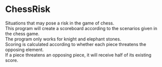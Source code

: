 # ChessRisk
Situations that may pose a risk in the game of chess.<br/>
This program will create a scoreboard according to the scenarios given in the chess game.<br/>
The program only works for knight and elephant stones.<br/>
Scoring is calculated according to whether each piece threatens the opposing element.<br/>
If a piece threatens an opposing piece, it will receive half of its existing score.<br/>
